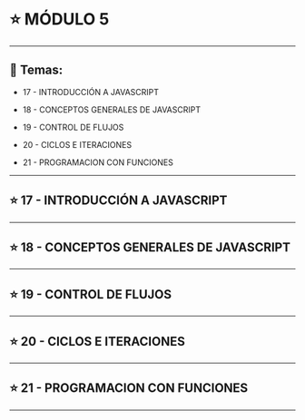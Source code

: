 # :star: MÓDULO 5

---

## :book: Temas:

- 17 - INTRODUCCIÓN A JAVASCRIPT 

- 18 - CONCEPTOS GENERALES DE JAVASCRIPT 

- 19 - CONTROL DE FLUJOS 

- 20 - CICLOS E ITERACIONES 

- 21 - PROGRAMACION CON FUNCIONES

---

## :star: 17 - INTRODUCCIÓN A JAVASCRIPT 


---

## :star: 18 - CONCEPTOS GENERALES DE JAVASCRIPT 

---

## :star: 19 - CONTROL DE FLUJOS 


---

## :star: 20 - CICLOS E ITERACIONES 

---

## :star: 21 -  PROGRAMACION CON FUNCIONES

---
